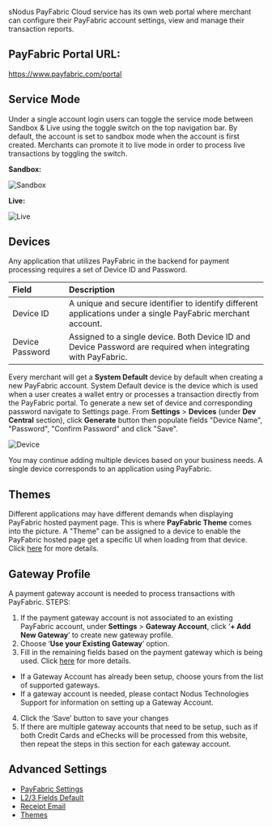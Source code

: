 sNodus PayFabric Cloud service has its own web portal where merchant can configure their PayFabric account settings, view and manage their transaction reports.

## PayFabric Portal URL:
https://www.payfabric.com/portal

## Service Mode

Under a single account login users can toggle the service mode between Sandbox & Live using the toggle switch on the top navigation bar.
By default, the account is set to sandbox mode when the account is first created.  Merchants can promote it to live mode in order to process live transactions by toggling the switch.

**Sandbox:**

![Sandbox](https://s3-us-west-1.amazonaws.com/github-screenshot-repository/V3/Sandbox.png)

**Live:**

![Live](https://s3-us-west-1.amazonaws.com/github-screenshot-repository/V3/Live.png)

## Devices

Any application that utilizes PayFabric in the backend for payment processing requires a set of Device ID and Password.

| Field                | Description  | 
| :--------------------|:-------------| 
| Device ID            | A unique and secure identifier to identify different applications under a single PayFabric merchant account. | 
| Device Password      | Assigned to a single device. Both Device ID and Device Password are required when integrating with PayFabric. | 

Every merchant will get a **System Default** device by default when creating a new PayFabric account. System Default device is the device which is used when a user creates a wallet entry or processes a transaction directly from the PayFabric portal.
To generate a new set of device and corresponding password navigate to Settings page. From **Settings** >  **Devices** (under **Dev Central** section), click **Generate** button then populate fields "Device Name", "Password", "Confirm Password" and click "Save". 

![Device](https://s3-us-west-1.amazonaws.com/github-screenshot-repository/V3/DeviceManagement.png)

You may continue adding multiple devices based on your business needs. A single device corresponds to an application using PayFabric. 

## Themes

Different applications may have different demands when displaying PayFabric hosted payment page. This is where **PayFabric Theme** comes into the picture. A "Theme" can be assigned to a device to enable the PayFabric hosted page get a specific UI when loading from that device. Click [here](Themes.md) for more details.

## Gateway Profile

A payment gateway account is needed to process transactions with PayFabric. 
STEPS:
1.	If the payment gateway account is not associated to an existing PayFabric account, under **Settings** > **Gateway Account**, click ‘**+ Add New Gateway**’ to create new gateway profile.
2.	Choose ‘**Use your Existing Gateway**’ option.
3.	Fill in the remaining fields based on the payment gateway which is being used. Click [here](Gateway%20Configuration.md) for more details.

 * If a Gateway Account has already been setup, choose yours from the list of supported gateways. 
 * If a gateway account is needed, please contact Nodus Technologies Support for information on setting up a Gateway Account. 

4.	Click the ‘Save’ button to save your changes
5.	If there are multiple gateway accounts that need to be setup, such as if both Credit Cards and eChecks will be processed from this website, then repeat the steps in this section for each gateway account.

## Advanced Settings

* [PayFabric Settings](PayFabric%20Settings.md)
* [L2/3 Fields Default](L2%20and%20L3%20Fields%20Default.md)
* [Receipt Email](Payment%20Receipt.md)
* [Themes](Themes.md)
